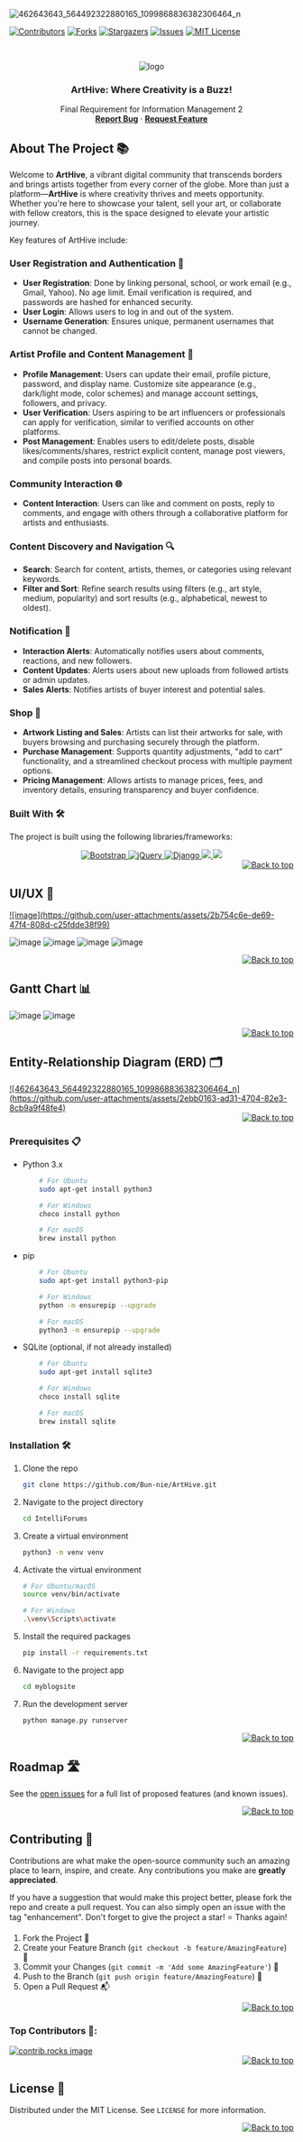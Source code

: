 ![462643643_564492322880165_1099868836382306464_n](https://github.com/user-attachments/assets/ed757cac-3d44-4e03-97cf-d7990561e373)<a id="readme-top"></a>

[![Contributors][contributors-shield]][contributors-url]
[![Forks][forks-shield]][forks-url]
[![Stargazers][stars-shield]][stars-url]
[![Issues][issues-shield]][issues-url]
[![MIT License][license-shield]][license-url]

<!-- PROJECT LOGO -->
<br />
<div align="center">

![logo](https://github.com/user-attachments/assets/dba9b7f6-2a66-4df7-938b-b4750438717a)

<h3 align="center">ArtHive: Where Creativity is a Buzz!</h3>

<p align="center">
  Final Requirement for Information Management 2
  <br>
  <a href="https://github.com/Bun-nie/ArtHive/issues/new?assignees=&labels=&projects=&template=bug_report.md"><strong>Report Bug</strong></a>
  ·
  <a href="https://github.com/Bun-nie/ArtHive/issues/new?assignees=&labels=&projects=&template=feature_request.md"><strong>Request Feature</strong></a>
</p>
</div>


<!-- About The Project -->

## About The Project 📚

Welcome to **ArtHive**, a vibrant digital community that transcends borders and brings artists together from every corner of the globe. More than just a platform—**ArtHive** is where creativity thrives and meets opportunity. Whether you're here to showcase your talent, sell your art, or collaborate with fellow creators, this is the space designed to elevate your artistic journey.

Key features of ArtHive include:

### User Registration and Authentication 👤

- **User Registration**: Done by linking personal, school, or work email (e.g., Gmail, Yahoo). No age limit. Email verification is required, and passwords are hashed for enhanced security.  
- **User Login**: Allows users to log in and out of the system.  
- **Username Generation**: Ensures unique, permanent usernames that cannot be changed.  

### Artist Profile and Content Management 🎨

- **Profile Management**: Users can update their email, profile picture, password, and display name. Customize site appearance (e.g., dark/light mode, color schemes) and manage account settings, followers, and privacy.  
- **User Verification**: Users aspiring to be art influencers or professionals can apply for verification, similar to verified accounts on other platforms.  
- **Post Management**: Enables users to edit/delete posts, disable likes/comments/shares, restrict explicit content, manage post viewers, and compile posts into personal boards.  

### Community Interaction 🌐

- **Content Interaction**: Users can like and comment on posts, reply to comments, and engage with others through a collaborative platform for artists and enthusiasts.  

### Content Discovery and Navigation 🔍

- **Search**: Search for content, artists, themes, or categories using relevant keywords.  
- **Filter and Sort**: Refine search results using filters (e.g., art style, medium, popularity) and sort results (e.g., alphabetical, newest to oldest).  

### Notification 📢

- **Interaction Alerts**: Automatically notifies users about comments, reactions, and new followers.  
- **Content Updates**: Alerts users about new uploads from followed artists or admin updates.  
- **Sales Alerts**: Notifies artists of buyer interest and potential sales.  

### Shop 🛒

- **Artwork Listing and Sales**: Artists can list their artworks for sale, with buyers browsing and purchasing securely through the platform.  
- **Purchase Management**: Supports quantity adjustments, "add to cart" functionality, and a streamlined checkout process with multiple payment options.  
- **Pricing Management**: Allows artists to manage prices, fees, and inventory details, ensuring transparency and buyer confidence.


### Built With 🛠️

The project is built using the following libraries/frameworks:

<div align="center">
    <a href="https://getbootstrap.com/">
        <img src="https://img.shields.io/badge/Bootstrap-563D7C?style=for-the-badge&logo=bootstrap&logoColor=white" alt="Bootstrap">
    </a>
    <a href="https://jquery.com/">
        <img src="https://img.shields.io/badge/jQuery-0769AD?style=for-the-badge&logo=jquery&logoColor=white" alt="jQuery">
    </a>
    <a href="https://www.djangoproject.com/">
        <img src="https://img.shields.io/badge/Django-092E20?style=for-the-badge&logo=django&logoColor=green" alt="Django">
    </a>
    <a href="https://www.sqlite.org/">
        <img src="https://img.shields.io/badge/SQLite-003B57?style=for-the-badge&logo=sqlite&logoColor=white">
    </a>
    <a href="https://developer.mozilla.org/en-US/docs/Web/HTML">
        <img src="https://img.shields.io/badge/HTML5-E34F26?style=for-the-badge&logo=html5&logoColor=white">
    </a>
</div>

<div align="right">
    <a href="#readme-top">
        <img src="https://img.shields.io/badge/back%20to%20top-%E2%86%A9-blue?style=for-the-badge" alt="Back to top">
    </a>
</div>


<!-- Figma -->

## UI/UX 🎨

<a href="https://www.figma.com/design/hP5u97KeIgfsPhPpMKlGxH/ArtHive%3A-Where-Creativity-is-a-Buzz-(Copy)?node-id=0-1&t=NwjXnakSBF0HUrzt-1" target="_blank">
    ![image](https://github.com/user-attachments/assets/2b754c6e-de69-47f4-808d-c25fdde38f99)
</a>

![image](https://github.com/user-attachments/assets/40050b2f-86c3-4453-8f64-7379f9827b60)
![image](https://github.com/user-attachments/assets/43d9db0b-e55e-4364-8b77-47e5ce668e57)
![image](https://github.com/user-attachments/assets/e161e0f5-0021-4054-ad79-25dc43a52c03)
![image](https://github.com/user-attachments/assets/4f2bf143-48a1-46f2-9e57-2c76475433f1)



<div align="right">
    <a href="#readme-top">
        <img src="https://img.shields.io/badge/back%20to%20top-%E2%86%A9-blue?style=for-the-badge" alt="Back to top">
    </a>
</div>


<!-- Gantt Chart -->
## Gantt Chart 📊
![image](https://github.com/user-attachments/assets/c60f2439-e0ad-4682-9eef-e50423eae722)
![image](https://github.com/user-attachments/assets/97d7e564-8c78-4204-b88e-83bcfa3ee068)




<div align="right">
    <a href="#readme-top">
        <img src="https://img.shields.io/badge/back%20to%20top-%E2%86%A9-blue?style=for-the-badge" alt="Back to top">
    </a>
</div>


<!--  Entity-Relationship Diagram (ERD) 🗂️ -->

## Entity-Relationship Diagram (ERD) 🗂️

<a href="">
![462643643_564492322880165_1099868836382306464_n](https://github.com/user-attachments/assets/2ebb0163-ad31-4704-82e3-8cb9a9f48fe4)

</a>

<div align="right">
    <a href="#readme-top">
        <img src="https://img.shields.io/badge/back%20to%20top-%E2%86%A9-blue?style=for-the-badge" alt="Back to top">
    </a>
</div>


<!-- Prerequisites -->
### Prerequisites 📋

- Python 3.x

  ```sh
      # For Ubuntu
      sudo apt-get install python3

      # For Windows
      choco install python

      # For macOS
      brew install python
  ```

- pip

  ```sh
      # For Ubuntu
      sudo apt-get install python3-pip

      # For Windows
      python -m ensurepip --upgrade

      # For macOS
      python3 -m ensurepip --upgrade
  ```

- SQLite (optional, if not already installed)

  ```sh
      # For Ubuntu
      sudo apt-get install sqlite3

      # For Windows
      choco install sqlite

      # For macOS
      brew install sqlite
  ```

<!-- Installation -->

### Installation 🛠️

1. Clone the repo
   ```sh
   git clone https://github.com/Bun-nie/ArtHive.git
   ```
2. Navigate to the project directory
   ```sh
   cd IntelliForums
   ```
3. Create a virtual environment
   ```sh
   python3 -m venv venv
   ```
4. Activate the virtual environment

   ```sh
   # For Ubuntu/macOS
   source venv/bin/activate

   # For Windows
   .\venv\Scripts\activate
   ```

5. Install the required packages
   ```sh
   pip install -r requirements.txt
   ```
6. Navigate to the project app
    ```sh
    cd myblogsite
    ```

7. Run the development server
   ```sh
   python manage.py runserver
   ```

<div align="right">
    <a href="#readme-top">
        <img src="https://img.shields.io/badge/back%20to%20top-%E2%86%A9-blue?style=for-the-badge" alt="Back to top">
    </a>
</div>

<!-- ROADMAP -->

## Roadmap 🛣️

See the [open issues](https://github.com/Bun-nie/ArtHive/issues) for a full list of proposed features (and known issues).

<div align="right">
    <a href="#readme-top">
        <img src="https://img.shields.io/badge/back%20to%20top-%E2%86%A9-blue?style=for-the-badge" alt="Back to top">
    </a>
</div>

<!-- CONTRIBUTING -->

## Contributing 🤝

Contributions are what make the open-source community such an amazing place to learn, inspire, and create. Any contributions you make are **greatly appreciated**.

If you have a suggestion that would make this project better, please fork the repo and create a pull request. You can also simply open an issue with the tag "enhancement". Don't forget to give the project a star! ⭐ Thanks again!

1. Fork the Project 🍴
2. Create your Feature Branch (`git checkout -b feature/AmazingFeature`) 🌟
3. Commit your Changes (`git commit -m 'Add some AmazingFeature'`) 💬
4. Push to the Branch (`git push origin feature/AmazingFeature`) 🚀
5. Open a Pull Request 📬

<div align="right">
    <a href="#readme-top">
        <img src="https://img.shields.io/badge/back%20to%20top-%E2%86%A9-blue?style=for-the-badge" alt="Back to top">
    </a>
</div>

### Top Contributors 🌟:

<a href="https://github.com/Bun-nie/ArtHive/graphs/contributors">
  <img src="https://contrib.rocks/image?repo=Bun-nie/ArtHive" alt="contrib.rocks image" />
</a>

<div align="right">
    <a href="#readme-top">
        <img src="https://img.shields.io/badge/back%20to%20top-%E2%86%A9-blue?style=for-the-badge" alt="Back to top">
    </a>
</div>

<!-- LICENSE -->

## License 📜

Distributed under the MIT License. See `LICENSE` for more information.

<div align="right">
    <a href="#readme-top">
        <img src="https://img.shields.io/badge/back%20to%20top-%E2%86%A9-blue?style=for-the-badge" alt="Back to top">
    </a>
</div>

<!-- MARKDOWN LINKS & IMAGES -->
<!-- https://www.markdownguide.org/basic-syntax/#reference-style-links -->

[contributors-shield]: https://img.shields.io/github/contributors/Bun-nie/ArtHive.svg?style=for-the-badge
[contributors-url]: https://github.com/Bun-nie/ArtHive/graphs/contributors
[forks-shield]: https://img.shields.io/github/forks/Bun-nie/ArtHive.svg?style=for-the-badge
[forks-url]: https://github.com/Bun-nie/ArtHive/network/members
[stars-shield]: https://img.shields.io/github/stars/Bun-nie/ArtHive.svg?style=for-the-badge
[stars-url]: https://github.com/Bun-nie/ArtHive/stargazers
[issues-shield]: https://img.shields.io/github/issues/Bun-nie/ArtHive.svg?style=for-the-badge
[issues-url]: https://github.com/Bun-nie/ArtHive/issues
[license-shield]: https://img.shields.io/github/license/Bun-nie/ArtHive.svg?style=for-the-badge
[license-url]: https://github.com/Bun-nie/ArtHive/blob/master/LICENSE
[product-screenshot]: images/screenshot.png
